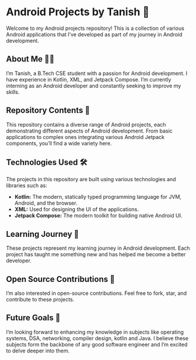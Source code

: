 <h1>Android Projects by Tanish 📱</h1>
Welcome to my Android projects repository! This is a collection of various Android applications that I’ve developed as part of my journey in Android development.

<h2>About Me 👨‍💻</h2>
I’m Tanish, a B.Tech CSE student with a passion for Android development. I have experience in Kotlin, XML, and Jetpack Compose. I’m currently interning as an Android developer and constantly seeking to improve my skills.

<h2>Repository Contents 📂</h2>
This repository contains a diverse range of Android projects, each demonstrating different aspects of Android development. From basic applications to complex ones integrating various Android Jetpack components, you’ll find a wide variety here.

<h2>Technologies Used 🛠️</h2>
The projects in this repository are built using various technologies and libraries such as:
<ul>
  <li><b>Kotlin:</b> The modern, statically typed programming language for JVM, Android, and the browser.</li>
  <li><b>XML:</b> Used for designing the UI of the applications.</li>
<li><b>Jetpack Compose:</b> The modern toolkit for building native Android UI.</li>
</ul>

<h2>Learning Journey 🚀</h2>
These projects represent my learning journey in Android development. Each project has taught me something new and has helped me become a better developer.

<h2>Open Source Contributions 💼</h2>
I’m also interested in open-source contributions. Feel free to fork, star, and contribute to these projects.

<h2>Future Goals 🎯</h2>
I’m looking forward to enhancing my knowledge in subjects like operating systems, DSA, networking, compiler design, kotlin and Java. I believe these subjects form the backbone of any good software engineer and I’m excited to delve deeper into them.
